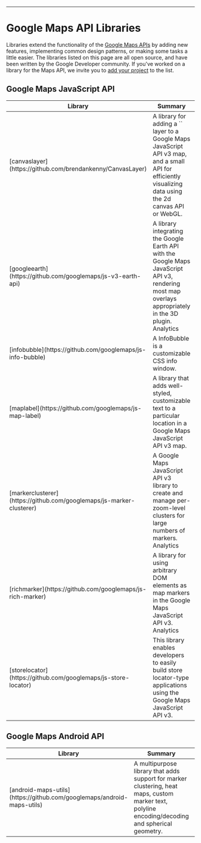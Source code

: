 ---

# Google Maps API Libraries

Libraries extend the functionality of the [Google Maps APIs](https://developers.google.com/maps/)
by adding new features, implementing common design patterns, or making some tasks a little easier.
The libraries listed on this page are all open source, and have been written by the Google
Developer community. If you've worked on a library for the Maps API, we invite you to <a
href="https://github.com/googlemaps/googlemaps.github.io/edit/master/libraries.md">add your
project</a> to the list.

## Google Maps JavaScript API

<table>
  <thead>
    <tr>
      <th>Library</th><th>Summary</th><th>Maintainer</th>
    </tr>
  </thead>
  <tbody>
    <tr>
      <td>[canvaslayer](https://github.com/brendankenny/CanvasLayer)</td>
      <td>A library for adding a `<canvas>` layer to a Google Maps JavaScript API v3 map, and a small API for efficiently visualizing data using the 2d canvas API or WebGL.</td>
      <td>[Brendan Kenny]</td>
    </tr>
    <tr>
      <td>[googleearth](https://github.com/googlemaps/js-v3-earth-api)</td>
      <td>A library integrating the Google Earth API with the Google Maps JavaScript API v3, rendering most map overlays appropriately in the 3D plugin. Analytics</td>
      <td>[Josh Livni]</td>
    </tr>
    <tr>
      <td>[infobubble](https://github.com/googlemaps/js-info-bubble)</td>
      <td>A InfoBubble is a customizable CSS info window.</td>
      <td>[Luke Mahe]</td>
    </tr>
    <tr>
      <td>[maplabel](https://github.com/googlemaps/js-map-label)</td>
      <td>A library that adds well-styled, customizable text to a particular location in a Google Maps JavaScript API v3 map.</td>
      <td>[Chris Broadfoot], [Luke Mahe]</td>
    </tr>
    <tr>
      <td>[markerclusterer](https://github.com/googlemaps/js-marker-clusterer)</td>
      <td>A Google Maps JavaScript API v3 library to create and manage per-zoom-level clusters for large numbers of markers. Analytics</td>
      <td>[Luke Mahe]</td>
    <tr>
      <td>[richmarker](https://github.com/googlemaps/js-rich-marker)</td>
      <td>A library for using arbitrary DOM elements as map markers in the Google Maps JavaScript API v3. Analytics</td>
      <td>[Luke Mahe]</td>
    </tr>
    <tr>
      <td>[storelocator](https://github.com/googlemaps/js-store-locator)</td>
      <td>This library enables developers to easily build store locator-type applications using the Google Maps JavaScript API v3.</td>
      <td>[Chris Broadfoot]</td>
    </tr>
  </tbody>
</table>


## Google Maps Android API


<table>
  <thead>
    <tr>
      <th>Library</th><th>Summary</th><th>Maintainer</th>
    </tr>
  </thead>
  <tbody>
    <tr>
      <td>[android-maps-utils](https://github.com/googlemaps/android-maps-utils)</td>
      <td>A multipurpose library that adds support for marker clustering, heat maps, custom marker text, polyline encoding/decoding and spherical geometry.</td>
      <td>[Chris Broadfoot]</td>
    </tr>
  </tbody>
</table>



[Brendan Kenny]: https://github.com/brendankenny
[Chris Broadfoot]: https://github.com/broady
[Josh Livni]: https://github.com/jlivni
[Luke Mahe]: https://github.com/skarEE
